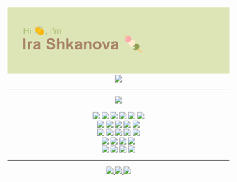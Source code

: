 <div align='center'>

  <img src='https://github.com/miarexy/miarexy/blob/main/header.png'>
  
  <img src="https://readme-typing-svg.herokuapp.com?font=Silkscreen&size=30&pause=1000&color=F0EAD2&width=1200&lines=Junior+Fullstack+developer+studing+at+Elbrus+Bootcamp">
  <hr>
  
  <img src='https://www.codewars.com/users/miarexy/badges/large'>
  <br><br>
  
  <img src='https://img.shields.io/badge/HTML5-20232a?style=for-the-badge&logo=html5&logoColor=E34F26'>
  <img src='https://img.shields.io/badge/CSS3-20232a?style=for-the-badge&logo=css3&logoColor=1572B6'>
  <img src='https://img.shields.io/badge/JavaScript-20232a?style=for-the-badge&logo=javascript&logoColor=F7DF1E'>
  <img src='https://img.shields.io/badge/Node.js-20232a?style=for-the-badge&logo=node.js&logoColor=43853D'>
  <img src='https://img.shields.io/badge/Jest-20232a?style=for-the-badge&logo=Jest&logoColor=white'>
  <img src='https://img.shields.io/badge/eslint-20232a?style=for-the-badge&logo=eslint&logoColor=3A33D1'>
  <br>
  
  <img src='https://img.shields.io/badge/Figma-20232a?style=for-the-badge&logo=figma&logoColor=white'>
  <img src='https://img.shields.io/badge/Adobe%20XD-20232a?style=for-the-badge&logo=Adobe%20XD&logoColor=#FF61F6'>
  <img src='https://img.shields.io/badge/Sass-20232a?style=for-the-badge&logo=sass&logoColor=CC6699'>
  <img src='https://img.shields.io/badge/Bootstrap-20232a?style=for-the-badge&logo=bootstrap&logoColor=563D7C'>
  <img src='https://img.shields.io/badge/Tailwind-20232a?style=for-the-badge&logo=tailwind-css&logoColor=38B2AC'>
  <br>
  
  <img src='https://img.shields.io/badge/Express.js-20232a?style=for-the-badge&logo=Express&logoColor=#90c53f'>
  <img src='https://img.shields.io/badge/Babel-20232a?style=for-the-badge&logo=Babel&logoColor=#f9dd3e'>
  <img src='https://img.shields.io/badge/Webpack-20232a?style=for-the-badge&logo=Webpack&logoColor=#1c78c1'>
  <img src='https://img.shields.io/badge/React-20232a?style=for-the-badge&logo=react&logoColor=61DAFB'>
  <img src='https://img.shields.io/badge/Redux-20232a?style=for-the-badge&logo=redux&logoColor=593D88'>  
  <br>
  
  <img src='https://img.shields.io/badge/Ubuntu-20232a?style=for-the-badge&logo=ubuntu&logoColor=E95420'>
  <img src='https://img.shields.io/badge/Windows-20232a?style=for-the-badge&logo=windows&logoColor=0078D6'>
  <img src='https://img.shields.io/badge/VS_Code-20232a?style=for-the-badge&logo=visual%20studio%20code&logoColor=0078D4'>
  <img src='https://img.shields.io/badge/Chrome-20232a?style=for-the-badge&logo=Google-chrome&logoColor=4285F4'>
  <br>
  
  <img src='https://img.shields.io/badge/GIT-20232a?style=for-the-badge&logo=git&logoColor=E44C30'>
  <img src='https://img.shields.io/badge/GitHub-20232a?style=for-the-badge&logo=github&logoColor=white'>
  <img src='https://img.shields.io/badge/Notion-20232a?style=for-the-badge&logo=notion&logoColor=white'>
  <img src='https://img.shields.io/badge/Slack-20232a?style=for-the-badge&logo=slack&logoColor=4A154B'>
  <hr>
  
  <a href='mailto:miarexy@yandex.ru'>
    <img src='https://cdn-icons-png.flaticon.com/512/2875/2875394.png' width='40'>  
  </a>
  
  <a href='https://t.me/miarexy'>
    <img src='https://cdn-icons-png.flaticon.com/512/408/408737.png' width='40'>  
  </a>
  
  <a href='https://vk.com/miarexy'>
    <img src='https://cdn-icons-png.flaticon.com/512/725/725288.png' width='40'>  
  </a>
  
</div>
